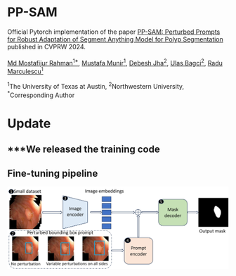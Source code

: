 # PP-SAM

Official Pytorch implementation of the paper [PP-SAM: Perturbed Prompts for Robust Adaptation of Segment Anything Model for Polyp Segmentation](https://arxiv.org/abs/2405.16740) published in CVPRW 2024.  
<br>
[Md Mostafijur Rahman<sup>1*</sup>](https://github.com/mostafij-rahman), [Mustafa Munir<sup>1</sup>](https://github.com/mmunir127), [Debesh Jha<sup>2</sup>](https://github.com/DebeshJha), [Ulas Bagci<sup>2</sup>](https://github.com/NUBagciLab), [Radu Marculescu<sup>1</sup>](https://radum.ece.utexas.edu/)
<p><sup>1</sup>The University of Texas at Austin, <sup>2</sup>Northwestern University, <sup>*</sup>Corresponding Author</p>

# Update
## ***We released the training code

## Fine-tuning pipeline

<p align="center">
<img src="pp_sam_fs_fine_tuning_pipeline.jpg" width=100% height=40% 
class="center">
</p>

